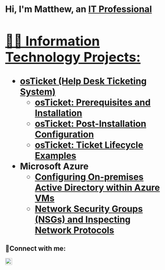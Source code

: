 <h1>Hi, I'm Matthew, an <a href="https://www.linkedin.com/in/matthew-cruz-reyes-4118b0212/">IT Professional

<h2>👨‍💻 Information Technology Projects:</h2>

- <b>osTicket (Help Desk Ticketing System)</b>
  - [osTicket: Prerequisites and Installation](https://github.com/matthewcruz-cc/osticket-prereqs)
  - [osTicket: Post-Installation Configuration](https://github.com/matthewcruz-cc/post-install-config)
  - [osTicket: Ticket Lifecycle Examples](https://github.com/matthewcruz-cc/ticket-lifecycle)
- <b>Microsoft Azure</b>
  - [Configuring On-premises Active Directory within Azure VMs](https://github.com/matthewcruz-cc/configure-ad)
  - [Network Security Groups (NSGs) and Inspecting Network Protocols](https://github.com/matthewcruz-cc/azure-network-protocols)

<h2>🤳Connect with me:</h2>

[<img align="left" alt="Matthew | LinkedIn" width="22px" src="https://cdn.jsdelivr.net/npm/simple-icons@v3/icons/linkedin.svg" />][linkedin]

[linkedin]: https://www.linkedin.com/in/matthew-cruz-reyes-4118b0212/
